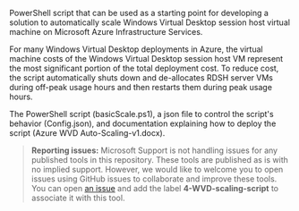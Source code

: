 PowerShell script that can be used as a starting point for developing a solution to automatically scale Windows Virtual Desktop session host virtual machine on Microsoft Azure Infrastructure Services.

For many Windows Virtual Desktop deployments in Azure, the virtual machine costs of the Windows Virtual Desktop session host VM represent the most significant portion of the total deployment cost. To reduce cost, the script automatically shuts down and de-allocates RDSH server VMs during off-peak usage hours and then restarts them during peak usage hours.

The  PowerShell script (basicScale.ps1), a json file to control the script's behavior (Config.json), and documentation explaining how to deploy the script (Azure WVD Auto-Scaling-v1.docx). 

> **Reporting issues:**
> Microsoft Support is not handling issues for any published tools in this repository. These tools are published as is with no implied support. However, we would like to welcome you to open issues using GitHub issues to collaborate and improve these tools. You can open [an issue](https://github.com/Azure/rds-templates/issues) and add the label **4-WVD-scaling-script** to associate it with this tool.

